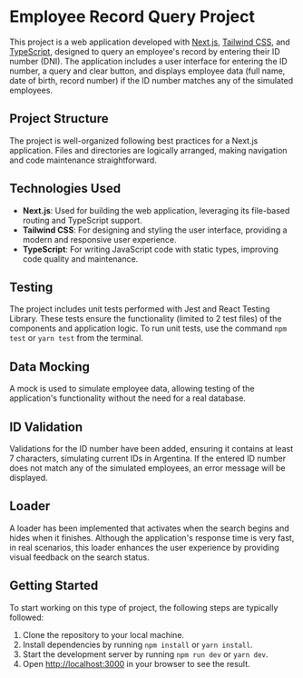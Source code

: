 # Employee Record Query Project

This project is a web application developed with [Next.js](https://nextjs.org/), [Tailwind CSS](https://tailwindcss.com/), and [TypeScript](https://www.typescriptlang.org/), designed to query an employee's record by entering their ID number (DNI). The application includes a user interface for entering the ID number, a query and clear button, and displays employee data (full name, date of birth, record number) if the ID number matches any of the simulated employees.

## Project Structure

The project is well-organized following best practices for a Next.js application. Files and directories are logically arranged, making navigation and code maintenance straightforward.

## Technologies Used

- **Next.js**: Used for building the web application, leveraging its file-based routing and TypeScript support.
- **Tailwind CSS**: For designing and styling the user interface, providing a modern and responsive user experience.
- **TypeScript**: For writing JavaScript code with static types, improving code quality and maintenance.

## Testing

The project includes unit tests performed with Jest and React Testing Library. These tests ensure the functionality (limited to 2 test files) of the components and application logic.
To run unit tests, use the command `npm test` or `yarn test` from the terminal.

## Data Mocking

A mock is used to simulate employee data, allowing testing of the application's functionality without the need for a real database.

## ID Validation

Validations for the ID number have been added, ensuring it contains at least 7 characters, simulating current IDs in Argentina. If the entered ID number does not match any of the simulated employees, an error message will be displayed.

## Loader

A loader has been implemented that activates when the search begins and hides when it finishes. Although the application's response time is very fast, in real scenarios, this loader enhances the user experience by providing visual feedback on the search status.

## Getting Started

To start working on this type of project, the following steps are typically followed:

1. Clone the repository to your local machine.
2. Install dependencies by running `npm install` or `yarn install`.
3. Start the development server by running `npm run dev` or `yarn dev`.
4. Open [http://localhost:3000](http://localhost:3000) in your browser to see the result.
